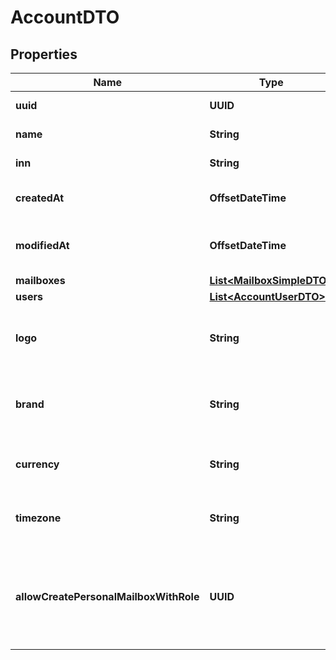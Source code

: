 

# AccountDTO


## Properties

| Name | Type | Description | Notes |
|------------ | ------------- | ------------- | -------------|
|**uuid** | **UUID** | Account UUID |  [optional] |
|**name** | **String** | Account Name |  |
|**inn** | **String** | Account TAX number |  [optional] |
|**createdAt** | **OffsetDateTime** | Account creation date |  [optional] |
|**modifiedAt** | **OffsetDateTime** | Account last modification date |  [optional] |
|**mailboxes** | [**List&lt;MailboxSimpleDTO&gt;**](MailboxSimpleDTO.md) |  |  [optional] |
|**users** | [**List&lt;AccountUserDTO&gt;**](AccountUserDTO.md) |  |  [optional] |
|**logo** | **String** | Account logo in base64 format (svg, png, jpeg) |  [optional] |
|**brand** | **String** | Account brand logo in base64 format (svg, png, jpeg) |  [optional] |
|**currency** | **String** | Account currency for billing purposes |  [optional] |
|**timezone** | **String** | Account timezone for billing purposes |  [optional] |
|**allowCreatePersonalMailboxWithRole** | **UUID** | Create personal mailbox for self-registered corporate user with role UUID |  [optional] |



